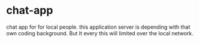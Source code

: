 # chat-app
chat app for for local people. this application server is depending with that own coding background. But It every this will limited over the local network.

